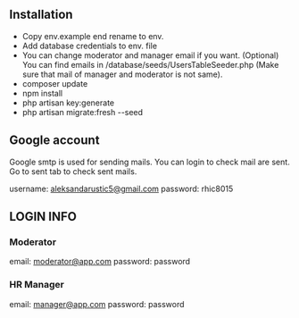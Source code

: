 
## Installation

- Copy env.example end rename to env.
- Add database credentials to env. file
- You can change moderator and manager email if you want. (Optional)
  You can find emails in /database/seeds/UsersTableSeeder.php  (Make sure that mail of manager and moderator is not same). 
- composer update
- npm install
- php artisan key:generate
- php artisan migrate:fresh --seed

## Google account

Google smtp is used for sending mails. You can login to check mail are sent. 
Go to sent tab to check sent mails.

username: aleksandarustic5@gmail.com
password: rhic8015

## LOGIN INFO

### Moderator

email: moderator@app.com
password: password

### HR Manager

email: manager@app.com
password: password
